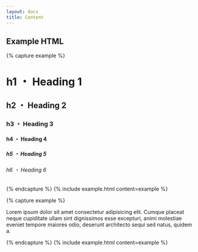```yaml
---
layout: docs
title: Content
---
```

## Example HTML
{% capture example %}
<div class="content">
	<h1>h1 ・ Heading 1</h1>
	<h2>h2 ・ Heading 2</h2>
	<h3>h3 ・ Heading 3</h3>
	<h4>h4 ・ Heading 4</h4>
	<h5>h5 ・ Heading 5</h5>
	<h6>h6 ・ Heading 6</h6>
</div>
{% endcapture %}
{% include example.html content=example %}

{% capture example %}
<div class="content">
	<p>Lorem ipsum dolor sit amet consectetur adipisicing elit. Cumque placeat neque cupiditate ullam sint dignissimos esse excepturi, animi molestiae eveniet tempore maiores odio, deserunt architecto sequi sed natus, quidem a.</p>
</div>
{% endcapture %}
{% include example.html content=example %}